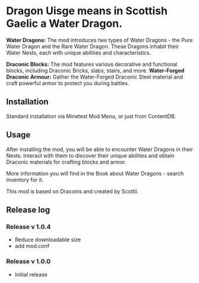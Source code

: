 # Dragon Uisge means in Scottish Gaelic a Water Dragon.

**Water Dragons:** The mod introduces two types of Water Dragons - the Pure Water Dragon and the Rare Water Dragon. These Dragons inhabit their Water Nests, each with unique abilities and characteristics.

**Draconic Blocks:** The mod features various decorative and functional blocks, including Draconic Bricks, slabs, stairs, and more.
**Water-Forged Draconic Armour:** Gather the Water-Forged Draconic Steel material and craft powerful armor to protect you during battles.

## Installation
Standard installation via Minetest Mod Menu, or just from ContentDB.

## Usage
After installing the mod, you will be able to encounter Water Dragons in their Nests. Interact with them to discover their unique abilities and obtain Draconic materials for crafting blocks and armor.

More information you will find in the Book about Water Dragons - search inventory for it.

This mod is based on Draconis and created by Scottii.

## Release log

### Release v 1.0.4
- Reduce downloadable size
- add mod.conf

### Release v 1.0.0
- Initial release


